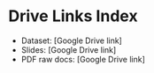 # Drive Links Index
- Dataset: [Google Drive link]
- Slides: [Google Drive link]
- PDF raw docs: [Google Drive link]
